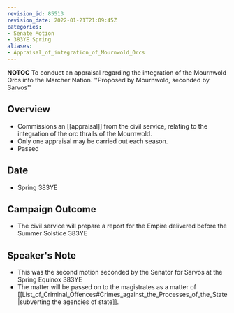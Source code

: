```yaml
---
revision_id: 85513
revision_date: 2022-01-21T21:09:45Z
categories:
- Senate Motion
- 383YE Spring
aliases:
- Appraisal_of_integration_of_Mournwold_Orcs
---
```



__NOTOC__
To conduct an appraisal regarding the integration of the Mournwold Orcs into the Marcher Nation.
''Proposed by Mournwold, seconded by Sarvos''

## Overview
* Commissions an [[appraisal]] from the civil service, relating to the integration of the orc thralls of the Mournwold.
* Only one appraisal may be carried out each season.
* Passed

## Date
* Spring 383YE

## Campaign Outcome
* The civil service will prepare a report for the Empire delivered before the Summer Solstice 383YE

## Speaker's Note
* This was the second motion seconded by the Senator for Sarvos at the Spring Equinox 383YE
* The matter will be passed on to the magistrates as a matter of [[List_of_Criminal_Offences#Crimes_against_the_Processes_of_the_State|subverting the agencies of state]].